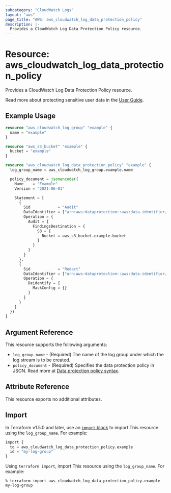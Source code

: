 ```yaml
---
subcategory: "CloudWatch Logs"
layout: "aws"
page_title: "AWS: aws_cloudwatch_log_data_protection_policy"
description: |-
  Provides a CloudWatch Log Data Protection Policy resource.
---
```


# Resource: aws_cloudwatch_log_data_protection_policy

Provides a CloudWatch Log Data Protection Policy resource.

Read more about protecting sensitive user data in the [User Guide](https://docs.aws.amazon.com/AmazonCloudWatch/latest/logs/mask-sensitive-log-data.html).

## Example Usage

```terraform
resource "aws_cloudwatch_log_group" "example" {
  name = "example"
}

resource "aws_s3_bucket" "example" {
  bucket = "example"
}

resource "aws_cloudwatch_log_data_protection_policy" "example" {
  log_group_name = aws_cloudwatch_log_group.example.name

  policy_document = jsonencode({
    Name    = "Example"
    Version = "2021-06-01"

    Statement = [
      {
        Sid            = "Audit"
        DataIdentifier = ["arn:aws:dataprotection::aws:data-identifier/EmailAddress"]
        Operation = {
          Audit = {
            FindingsDestination = {
              S3 = {
                Bucket = aws_s3_bucket.example.bucket
              }
            }
          }
        }
      },
      {
        Sid            = "Redact"
        DataIdentifier = ["arn:aws:dataprotection::aws:data-identifier/EmailAddress"]
        Operation = {
          Deidentify = {
            MaskConfig = {}
          }
        }
      }
    ]
  })
}
```

## Argument Reference

This resource supports the following arguments:

* `log_group_name` - (Required) The name of the log group under which the log stream is to be created.
* `policy_document` - (Required) Specifies the data protection policy in JSON. Read more at [Data protection policy syntax](https://docs.aws.amazon.com/AmazonCloudWatch/latest/logs/mask-sensitive-log-data-start.html#mask-sensitive-log-data-policysyntax).

## Attribute Reference

This resource exports no additional attributes.

## Import

In Terraform v1.5.0 and later, use an [`import` block](https://developer.hashicorp.com/terraform/language/import) to import This resource using the `log_group_name`. For example:

```terraform
import {
  to = aws_cloudwatch_log_data_protection_policy.example
  id = "my-log-group"
}
```

Using `terraform import`, import This resource using the `log_group_name`. For example:

```console
% terraform import aws_cloudwatch_log_data_protection_policy.example my-log-group
```
